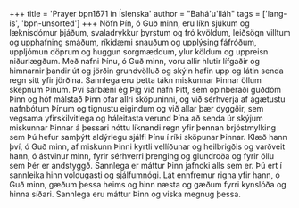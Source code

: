+++
title = 'Prayer bpn1671 in Íslenska'
author = "Bahá'u'lláh"
tags = ['lang-is', 'bpn-unsorted']
+++
Nöfn Þín, ó Guð minn, eru líkn sjúkum og læknisdómur þjáðum, svaladrykkur þyrstum og fró kvöldum, leiðsögn villtum og upphafning smáðum, ríkidæmi snauðum og upplýsing fáfróð­um, uppljómun döprum og huggun sorgmæddum, ylur köldum og uppreisn niðurlægðum. Með nafni Þínu, ó Guð minn, voru allir hlutir lífgaðir og himnarnir þandir út og jörðin grundvölluð og skýin hafin upp og látin senda regn sitt yfir jörðina. Sannlega eru þetta tákn miskunnar Þinnar öllum skepnum Þínum.
Því sárbæni ég Þig við nafn Þitt, sem opinberaði guðdóm Þinn og hóf málstað Þinn ofar allri sköp­uninni, og við sérhverja af ágætustu nafnbótum Þínum og tignustu eigindum og við allar þær dyggð­ir, sem vegsama yfirskilvitlega og háleitasta verund Þína að senda úr skýjum miskunnar Þinnar á þessari nóttu líknandi regn yfir þennan brjóst­mylking sem Þú hefur samþýtt aldýrlegu sjálfi Þínu í ríki sköpunar Þinnar. Klæð hann því, ó Guð minn, af miskunn Þinni kyrtli vellíðunar og heil­brigðis og varðveit hann, ó ástvinur minn, fyrir sérhverri þrenging og glundroða og fyrir öllu sem Þér er andstyggð. Sannlega er máttur Þinn jafnoki alls sem er. Þú ert í sannleika hinn voldugasti og sjálfumnógi. Lát ennfremur rigna yfir hann, ó Guð minn, gæðum þessa heims og hinn næsta og gæð­um fyrri kynslóða og hinna síðari. Sannlega eru máttur Þinn og viska megnug þessa.

